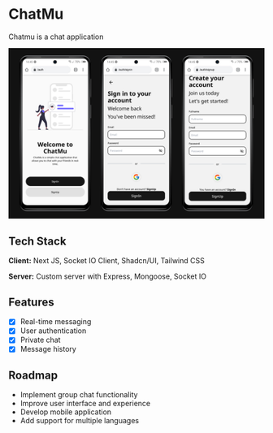# ChatMu

Chatmu is a chat application

![Screenshot](/public/screenshot/auth.png)

## Tech Stack

**Client:** Next JS, Socket IO Client, Shadcn/UI, Tailwind CSS

**Server:** Custom server with Express, Mongoose, Socket IO

## Features

- [x] Real-time messaging
- [x] User authentication
- [x] Private chat
- [x] Message history

## Roadmap

- Implement group chat functionality
- Improve user interface and experience
- Develop mobile application
- Add support for multiple languages

